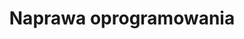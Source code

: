 ---
title: Naprawa oprogramowania
description: Zajmujemy się również oprogramowaniem. Nasz zespół pomoże rozwiązać problemy z systemem operacyjnym i aplikacjami, zapewniając płynne działanie Twojego urządzenia.
thumbnail: /assets/img/services/smartfon-1.jpg
---